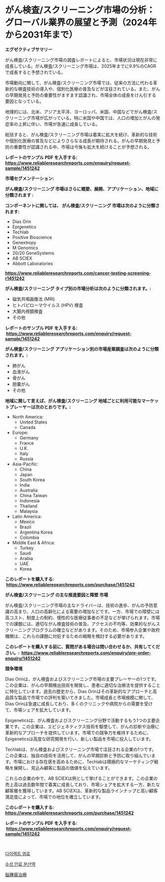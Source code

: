 <p><h1>がん検査/スクリーニング市場の分析：グローバル業界の展望と予測（2024年から2031年まで）</h1></p><p><strong>エグゼクティブサマリー</strong></p>
<p><p>がん検査/スクリーニング市場の調査レポートによると、市場状況は現在非常に成長している。がん検査/スクリーニング市場は、2025年までに9.9%のCAGRで成長すると予想されている。</p><p>市場動向に関して、がん検査/スクリーニング市場では、従来の方法に代わる革新的な検査技術の導入や、個別化医療の普及などが注目されている。また、がんの早期発見と予防の重要性がますます認識され、市場全体の成長をけん引する要因となっている。</p><p>地理的には、北米、アジア太平洋、ヨーロッパ、米国、中国などでがん検査/スクリーニング市場が広がっている。特に米国や中国では、人口の増加とがんの発症率の上昇に伴い、市場が急速に成長している。</p><p>総括すると、がん検査/スクリーニング市場は着実に拡大を続け、革新的な技術や個別化医療の普及などによりさらなる成長が期待される。がんの早期発見と予防の重要性が認識される中、市場は今後も拡大を続けることが予想される。</p></p>
<p><strong>レポートのサンプル PDF を入手する: <a href="https://www.reliableresearchreports.com/enquiry/request-sample/1451242">https://www.reliableresearchreports.com/enquiry/request-sample/1451242</a></strong></p>
<p><strong>市場セグメンテーション:</strong></p>
<p><strong> がん検査/スクリーニング 市場はさらに概要、展開、アプリケーション、地域に分類されます :</strong></p>
<p><strong>コンポーネントに関しては、 がん検査/スクリーニング 市場は次のように分類されます: &nbsp;</strong></p>
<p><ul><li>Dias Orin</li><li>Epigenetics</li><li>Techlab</li><li>Positive Bioscience</li><li>Genextropy</li><li>M Genomics</li><li>20/20 GeneSystems</li><li>AB SCIEX</li><li>Abbott Laboratories</li></ul></p>
<p><strong><a href="https://www.reliableresearchreports.com/cancer-testing-screening-r1451242">https://www.reliableresearchreports.com/cancer-testing-screening-r1451242</a></strong></p>
<p><strong> がん検査/スクリーニング タイプ別の市場分析は次のように分類されます。:</strong></p>
<p><ul><li>磁気共鳴画像法 (MRI)</li><li>ヒトパピローマウイルス (HPV) 検査</li><li>大腸内視鏡検査</li><li>その他</li></ul></p>
<p><strong>レポートのサンプル PDF を入手する: &nbsp;<a href="https://www.reliableresearchreports.com/enquiry/request-sample/1451242">https://www.reliableresearchreports.com/enquiry/request-sample/1451242</a></strong></p>
<p><strong> がん検査/スクリーニング アプリケーション別の市場産業調査は次のように分類されます。:</strong></p>
<p><ul><li>肺がん</li><li>血液がん</li><li>骨がん</li><li>胆嚢がん</li><li>その他</li></ul></p>
<p><strong>地域に関して言えば、がん検査/スクリーニング 地域ごとに利用可能なマーケットプレーヤーは次のとおりです。:</strong></p>
<p><ul>
    <li>
        North America:
        <ul>
            <li>United States</li>
            <li>Canada</li>
        </ul>
    </li>
    <li>
        Europe:
        <ul>
            <li>Germany</li>
            <li>France</li>
            <li>U.K.</li>
            <li>Italy</li>
            <li>Russia</li>
        </ul>
    </li>
    <li>
        Asia-Pacific:
        <ul>
            <li>China</li>
            <li>Japan</li>
            <li>South Korea</li>
            <li>India</li>
            <li>Australia</li>
            <li>China Taiwan</li>
            <li>Indonesia</li>
            <li>Thailand</li>
            <li>Malaysia</li>
        </ul>
    </li>
    <li>
        Latin America:
        <ul>
            <li>Mexico</li>
            <li>Brazil</li>
            <li>Argentina Korea</li>
            <li>Colombia</li>
        </ul>
    </li>
    <li>
        Middle East & Africa:
        <ul>
            <li>Turkey</li>
            <li>Saudi</li>
            <li>Arabia</li>
            <li>UAE</li>
            <li>Korea</li>
        </ul>
    </li>
    </ul></p>
<p><strong>このレポートを購入する: &nbsp;<a href="https://www.reliableresearchreports.com/purchase/1451242">https://www.reliableresearchreports.com/purchase/1451242</a></strong></p>
<p><strong>がん検査/スクリーニング の主な推進要因と障壁 市場</strong></p>
<p><p>がん検査/スクリーニング市場の主なドライバーは、技術の進歩、がんの予防意識の高まり、人口の高齢化による需要の増加などです。一方、市場での障壁には高コスト、制度上の制約、慢性的な医療従事者の不足などが挙げられます。市場での課題には、適切ながん検査技術の普及、アクセスの不均等、効果的ながんスクリーニングプログラムの確立などがあります。そのため、市場参入企業や政府機関は、これらの課題に対処するための戦略を検討する必要があります。</p></p>
<p><strong>このレポートを購入する前に、質問がある場合は問い合わせるか、共有してください。:&nbsp; <a href="https://www.reliableresearchreports.com/enquiry/pre-order-enquiry/1451242">https://www.reliableresearchreports.com/enquiry/pre-order-enquiry/1451242</a></strong></p>
<p><strong>競争環境</strong></p>
<p><p>Dias Orinは、がん検査およびスクリーニング市場の主要プレーヤーの1つです。この企業は、がんの早期検出技術を開発し、患者に適切な治療法を提供することに特化しています。過去の歴史から、Dias Orinはその革新的なアプローチと高品質な製品で市場での評判を築いてきました。市場成長と市場規模に関して、Dias Orinは急速に成長しており、多くのクリニックや病院からの需要を受けて、市場シェアを拡大しています。</p><p>Epigeneticsは、がん検査およびスクリーニング分野で活動するもう1つの主要企業です。この企業は、エピジェネティクス技術を駆使して、がんの診断や治療に革新的なアプローチを提供しています。市場での競争力を維持するために、Epigeneticsは高度な研究開発を行い、新しい製品を市場に投入しています。</p><p>Techlabは、がん検査およびスクリーニング市場で注目される企業の1つです。この企業は、独自の技術を活用して、がんの早期診断と予防に取り組んでいます。市場における存在感を高めるために、Techlabは積極的なマーケティング戦略を展開し、見込み顧客に製品の価値を伝えています。</p><p>これらの企業の中で、AB SCIEXは例として挙げることができます。この企業の売上高は過去数年間で着実に成長しており、市場シェアを拡大する一方、新たな顧客層を獲得しています。AB SCIEXは、革新的な製品ラインナップと高い顧客満足度によって、市場での地位を確立しています。</p></p>
<p><strong>このレポートを購入する: &nbsp; <a href="https://www.reliableresearchreports.com/purchase/1451242">https://www.reliableresearchreports.com/purchase/1451242</a></strong></p>
<p><strong>レポートのサンプル PDF を入手する: &nbsp;<a href="https://www.reliableresearchreports.com/enquiry/request-sample/1451242">https://www.reliableresearchreports.com/enquiry/request-sample/1451242</a></strong><strong></strong></p>
<p>&nbsp;</p>
<p><p><a href="https://github.com/WilburKihn5676/Market-Research-Report-List-1/blob/main/460598519303.md">다이렉트 염료</a></p><p><a href="https://github.com/wallacBahrtyinger567686/Market-Research-Report-List-1/blob/main/366078119304.md">수성 안료 분산액</a></p><p><a href="https://github.com/EthanMorar2011/Market-Research-Report-List-1/blob/main/452155820827.md">脳腫瘍治療</a></p></p>